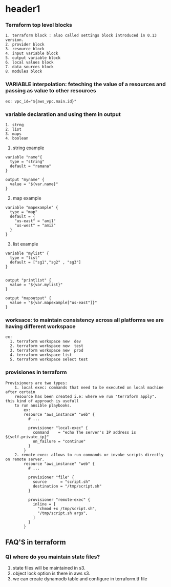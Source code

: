 # header1

### Terraform top level blocks
	1. terraform block : also called settings block introduced in 0.13 version.
	2. provider block 
	3. resource block 
	4. input variable block
	5. output variable block
	6. local values block
	7. data sources block
	8. modules block

###  VARIABLE interpolation: feteching the value of a resources and passing as value to other resources	
	ex: vpc_id="${aws_vpc.main.id}"
### variable declaration and using them in output 
	1. strng
	2. list
	3. maps
	4. boolean
	
1. string example
```t
variable "name"{
  type = "string"
  default = "ramana"
}

output "myname" {
  value = "${var.name}"
}
```
2. map example
```t
variable "mapexample" {
  type = "map"
  default = {
    "us-east" = "ami1"
    "us-west" = "ami2"
  }
}

```

3. list example
```t
variable "mylist" {
  type = "list"
  default = ["sg1","sg2" , "sg3"]
}


output "printlist" {
  value = "${var.mylist}"
}

output "mapoutput" {
  value = "${var.mapexample["us-east"]}"
}
```
###  worksace: to maintain consistency across all platforms we are having different workspace
	ex: 
	  1. terraform workspace new  dev
      2. terraform workspace new  test
      3. terraform workspace new  prod
      4. terraform workspace list
	  5. terraform workspace select test

 ### provisiones in terraform
	Provisioners are two types: 
		1. local exec: commands that need to be executed on local machine after certain
		resource has been created i.e: where we run "terraform apply".  this kind of approach is usefull 
		to run ansible playbooks.
			ex: 
			resource "aws_instance" "web" {
			  # ...

			  provisioner "local-exec" {
				command    = "echo The server's IP address is ${self.private_ip}"
				on_failure = "continue"
			  }
			}
		2. remote exec: allows to run commands or invoke scripts directly on remote server.
			resource "aws_instance" "web" {
			  # ...

			  provisioner "file" {
				source      = "script.sh"
				destination = "/tmp/script.sh"
			  }

			  provisioner "remote-exec" {
				inline = [
				  "chmod +x /tmp/script.sh",
				  "/tmp/script.sh args",
				]
			  }
			}
	

## FAQ'S in terraform 
### Q) where do you maintain state files?
 1. state files will be maintained in s3. 
 2. object lock option is there in aws s3.
 3. we can create dynamodb table and configure in terraform.tf file 
